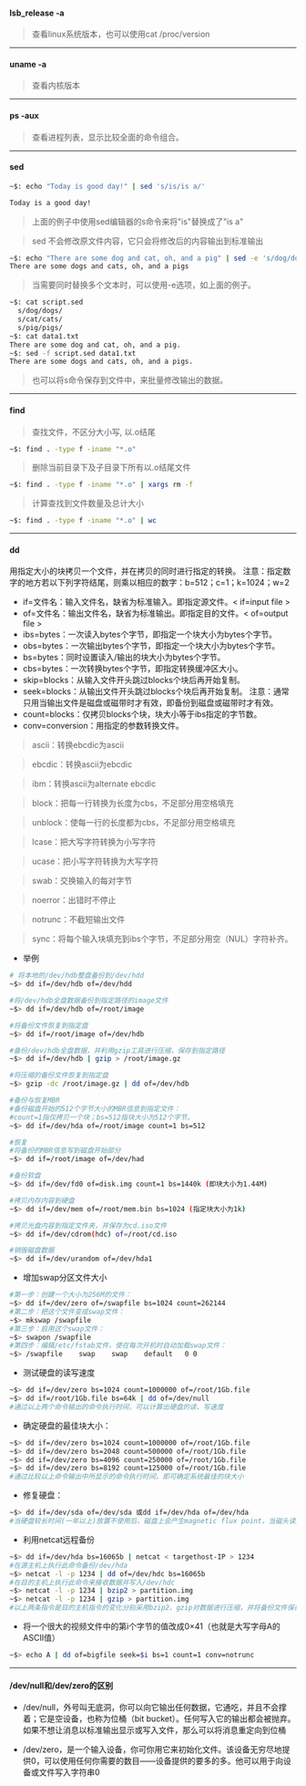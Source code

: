 #### lsb_release -a 
>查看linux系统版本，也可以使用cat /proc/version
---
#### uname -a 
>查看内核版本
---
####  ps -aux
>查看进程列表，显示比较全面的命令组合。
---
#### sed
```bash
~$: echo "Today is good day!" | sed 's/is/is a/'

Today is a good day!
```
>上面的例子中使用sed编辑器的s命令来将"is"替换成了"is a"

>sed 不会修改原文件内容，它只会将修改后的内容输出到标准输出

```bash
~$: echo "There are some dog and cat, oh, and a pig" | sed -e 's/dog/dogs/; s/cat/cats/; s/pig/pigs/'
There are some dogs and cats, oh, and a pigs
```
>当需要同时替换多个文本时，可以使用-e选项，如上面的例子。

```bash
~$: cat script.sed
  s/dog/dogs/
  s/cat/cats/
  s/pig/pigs/
~$: cat data1.txt
There are some dog and cat, oh, and a pig.
~$: sed -f script.sed data1.txt
There are some dogs and cats, oh, and a pigs.
```
>也可以将s命令保存到文件中，来批量修改输出的数据。
---
#### find
>查找文件，不区分大小写, 以.o结尾
```bash
~$: find . -type f -iname "*.o"
```
>删除当前目录下及子目录下所有以.o结尾文件
```bash
~$: find . -type f -iname "*.o" | xargs rm -f
```
>计算查找到文件数量及总计大小
```bash
~$: find . -type f -iname "*.o" | wc 
```
---
#### dd
用指定大小的块拷贝一个文件，并在拷贝的同时进行指定的转换。
注意：指定数字的地方若以下列字符结尾，则乘以相应的数字：b=512；c=1；k=1024；w=2

* if=文件名：输入文件名，缺省为标准输入。即指定源文件。< if=input file >
* of=文件名：输出文件名，缺省为标准输出。即指定目的文件。< of=output file >
* ibs=bytes：一次读入bytes个字节，即指定一个块大小为bytes个字节。
* obs=bytes：一次输出bytes个字节，即指定一个块大小为bytes个字节。
* bs=bytes：同时设置读入/输出的块大小为bytes个字节。
* cbs=bytes：一次转换bytes个字节，即指定转换缓冲区大小。
* skip=blocks：从输入文件开头跳过blocks个块后再开始复制。
* seek=blocks：从输出文件开头跳过blocks个块后再开始复制。
注意：通常只用当输出文件是磁盘或磁带时才有效，即备份到磁盘或磁带时才有效。
* count=blocks：仅拷贝blocks个块，块大小等于ibs指定的字节数。
* conv=conversion：用指定的参数转换文件。

>    ascii：转换ebcdic为ascii

>    ebcdic：转换ascii为ebcdic

>    ibm：转换ascii为alternate ebcdic

>    block：把每一行转换为长度为cbs，不足部分用空格填充

>    unblock：使每一行的长度都为cbs，不足部分用空格填充

>    lcase：把大写字符转换为小写字符

>    ucase：把小写字符转换为大写字符

>    swab：交换输入的每对字节

>    noerror：出错时不停止

>    notrunc：不截短输出文件

>    sync：将每个输入块填充到ibs个字节，不足部分用空（NUL）字符补齐。
* 举例
```sh
# 将本地的/dev/hdb整盘备份到/dev/hdd
~$> dd if=/dev/hdb of=/dev/hdd

#将/dev/hdb全盘数据备份到指定路径的image文件
~$> dd if=/dev/hdb of=/root/image

#将备份文件恢复到指定盘
~$> dd if=/root/image of=/dev/hdb

#备份/dev/hdb全盘数据，并利用gzip工具进行压缩，保存到指定路径
~$> dd if=/dev/hdb | gzip > /root/image.gz

#将压缩的备份文件恢复到指定盘
~$> gzip -dc /root/image.gz | dd of=/dev/hdb

#备份与恢复MBR
#备份磁盘开始的512个字节大小的MBR信息到指定文件：
#count=1指仅拷贝一个块；bs=512指块大小为512个字节。
~$> dd if=/dev/hda of=/root/image count=1 bs=512

#恢复
#将备份的MBR信息写到磁盘开始部分
~$> dd if=/root/image of=/dev/had

#备份软盘
~$> dd if=/dev/fd0 of=disk.img count=1 bs=1440k (即块大小为1.44M)

#拷贝内存内容到硬盘
~$> dd if=/dev/mem of=/root/mem.bin bs=1024 (指定块大小为1k) 

#拷贝光盘内容到指定文件夹，并保存为cd.iso文件
~$> dd if=/dev/cdrom(hdc) of=/root/cd.iso

#销毁磁盘数据
~$> dd if=/dev/urandom of=/dev/hda1
```
 
* 增加swap分区文件大小
```sh
#第一步：创建一个大小为256M的文件：
~$> dd if=/dev/zero of=/swapfile bs=1024 count=262144
#第二步：把这个文件变成swap文件：
~$> mkswap /swapfile
#第三步：启用这个swap文件：
~$> swapon /swapfile
#第四步：编辑/etc/fstab文件，使在每次开机时自动加载swap文件：
~$> /swapfile    swap    swap    default   0 0
```
* 测试硬盘的读写速度
```sh
~$> dd if=/dev/zero bs=1024 count=1000000 of=/root/1Gb.file
~$> dd if=/root/1Gb.file bs=64k | dd of=/dev/null
#通过以上两个命令输出的命令执行时间，可以计算出硬盘的读、写速度
```
* 确定硬盘的最佳块大小：
```sh
~$> dd if=/dev/zero bs=1024 count=1000000 of=/root/1Gb.file
~$> dd if=/dev/zero bs=2048 count=500000 of=/root/1Gb.file
~$> dd if=/dev/zero bs=4096 count=250000 of=/root/1Gb.file
~$> dd if=/dev/zero bs=8192 count=125000 of=/root/1Gb.file
#通过比较以上命令输出中所显示的命令执行时间，即可确定系统最佳的块大小
```
* 修复硬盘：
```sh
~$> dd if=/dev/sda of=/dev/sda 或dd if=/dev/hda of=/dev/hda
#当硬盘较长时间(一年以上)放置不使用后，磁盘上会产生magnetic flux point，当磁头读到这些区域时会遇到困难，并可能导致I/O错误。当这种情况影响到硬盘的第一个扇区时，可能导致硬盘报废。上边的命令有可能使这些数 据起死回生。并且这个过程是安全、高效的
```
* 利用netcat远程备份
```sh
~$> dd if=/dev/hda bs=16065b | netcat < targethost-IP > 1234
#在源主机上执行此命令备份/dev/hda
~$> netcat -l -p 1234 | dd of=/dev/hdc bs=16065b
#在目的主机上执行此命令来接收数据并写入/dev/hdc
~$> netcat -l -p 1234 | bzip2 > partition.img
~$> netcat -l -p 1234 | gzip > partition.img
#以上两条指令是目的主机指令的变化分别采用bzip2、gzip对数据进行压缩，并将备份文件保存在当前目录。
```

* 将一个很大的视频文件中的第i个字节的值改成0×41（也就是大写字母A的ASCII值）
```sh
~$> echo A | dd of=bigfile seek=$i bs=1 count=1 conv=notrunc
```
---
#### /dev/null和/dev/zero的区别
* /dev/null，外号叫无底洞，你可以向它输出任何数据，它通吃，并且不会撑着；它是空设备，也称为位桶（bit bucket）。任何写入它的输出都会被抛弃。如果不想让消息以标准输出显示或写入文件，那么可以将消息重定向到位桶

* /dev/zero，是一个输入设备，你可你用它来初始化文件。该设备无穷尽地提供0，可以使用任何你需要的数目——设备提供的要多的多。他可以用于向设备或文件写入字符串0
